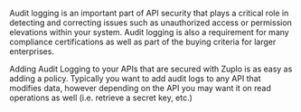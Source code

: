 Audit logging is an important part of API security that plays a critical role in detecting and correcting issues such as unauthorized access or permission elevations within your system. Audit logging is also a requirement for many compliance certifications as well as part of the buying criteria for larger enterprises.

Adding Audit Logging to your APIs that are secured with Zuplo is as easy as adding a policy. Typically you want to add audit logs to any API that modifies data, however depending on the API you may want it on read operations as well (i.e. retrieve a secret key, etc.)
